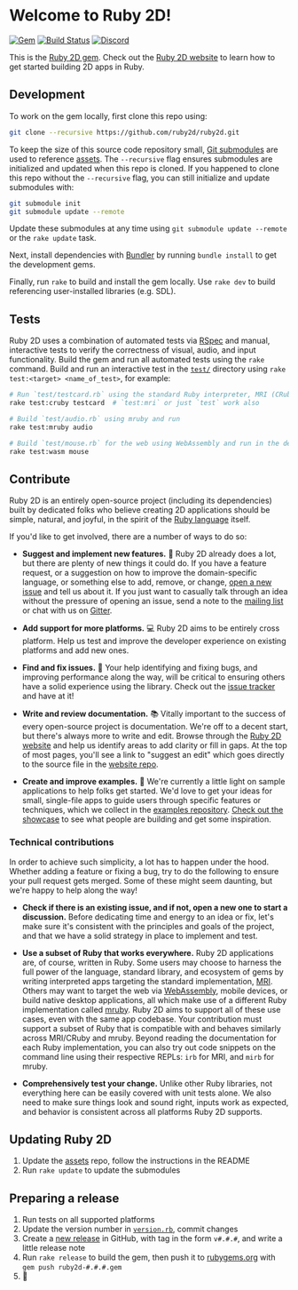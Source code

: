 # Welcome to Ruby 2D!

[![Gem](https://img.shields.io/gem/v/ruby2d.svg?color=%23f63c38&style=for-the-badge)](https://rubygems.org/gems/ruby2d) [![Build Status](https://img.shields.io/travis/com/ruby2d/ruby2d.svg?style=for-the-badge)](https://travis-ci.com/ruby2d/ruby2d) [![Discord](https://img.shields.io/discord/807786505434693632?style=for-the-badge)](https://discord.com/invite/QBWguEasV7)

This is the [Ruby 2D gem](https://rubygems.org/gems/ruby2d). Check out the [Ruby 2D website](http://www.ruby2d.com) to learn how to get started building 2D apps in Ruby.

## Development

To work on the gem locally, first clone this repo using:

```bash
git clone --recursive https://github.com/ruby2d/ruby2d.git
```

To keep the size of this source code repository small, [Git submodules](https://git-scm.com/book/en/Git-Tools-Submodules) are used to reference [assets](https://github.com/ruby2d/assets). The `--recursive` flag ensures submodules are initialized and updated when this repo is cloned. If you happened to clone this repo without the `--recursive` flag, you can still initialize and update submodules with:

```bash
git submodule init
git submodule update --remote
```

Update these submodules at any time using `git submodule update --remote` or the `rake update` task.

Next, install dependencies with [Bundler](http://bundler.io) by running `bundle install` to get the development gems.

Finally, run `rake` to build and install the gem locally. Use `rake dev` to build referencing user-installed libraries (e.g. SDL).

## Tests

Ruby 2D uses a combination of automated tests via [RSpec](http://rspec.info) and manual, interactive tests to verify the correctness of visual, audio, and input functionality. Build the gem and run all automated tests using the `rake` command. Build and run an interactive test in the [`test/`](test/) directory using `rake test:<target> <name_of_test>`, for example:

```bash
# Run `test/testcard.rb` using the standard Ruby interpreter, MRI (CRuby)
rake test:cruby testcard  # `test:mri` or just `test` work also

# Build `test/audio.rb` using mruby and run
rake test:mruby audio

# Build `test/mouse.rb` for the web using WebAssembly and run in the default browser
rake test:wasm mouse
```

## Contribute

Ruby 2D is an entirely open-source project (including its dependencies) built by dedicated folks who believe creating 2D applications should be simple, natural, and joyful, in the spirit of the [Ruby language](https://www.ruby-lang.org/en/about) itself.

If you'd like to get involved, there are a number of ways to do so:

- **Suggest and implement new features.** 🌟 Ruby 2D already does a lot, but there are plenty of new things it could do. If you have a feature request, or a suggestion on how to improve the domain-specific language, or something else to add, remove, or change, [open a new issue](https://github.com/ruby2d/ruby2d/issues/new) and tell us about it. If you just want to casually talk through an idea without the pressure of opening an issue, send a note to the [mailing list](https://groups.google.com/d/forum/ruby2d) or chat with us on [Gitter](https://gitter.im/ruby2d/ruby2d).

- **Add support for more platforms.** 💻 Ruby 2D aims to be entirely cross platform. Help us test and improve the developer experience on existing platforms and add new ones.

- **Find and fix issues.** 🐛 Your help identifying and fixing bugs, and improving performance along the way, will be critical to ensuring others have a solid experience using the library. Check out the [issue tracker](https://github.com/ruby2d/ruby2d/issues) and have at it!

- **Write and review documentation.** 📚 Vitally important to the success of every open-source project is documentation. We're off to a decent start, but there's always more to write and edit. Browse through the [Ruby 2D website](http://www.ruby2d.com) and help us identify areas to add clarity or fill in gaps. At the top of most pages, you'll see a link to "suggest an edit" which goes directly to the source file in the [website repo](https://github.com/ruby2d/ruby2d.com).

- **Create and improve examples.** 👾 We're currently a little light on sample applications to help folks get started. We'd love to get your ideas for small, single-file apps to guide users through specific features or techniques, which we collect in the [examples repository](https://github.com/ruby2d/examples). [Check out the showcase](http://www.ruby2d.com/showcase) to see what people are building and get some inspiration.

### Technical contributions

In order to achieve such simplicity, a lot has to happen under the hood. Whether adding a feature or fixing a bug, try to do the following to ensure your pull request gets merged. Some of these might seem daunting, but we're happy to help along the way!

- **Check if there is an existing issue, and if not, open a new one to start a discussion.** Before dedicating time and energy to an idea or fix, let's make sure it's consistent with the principles and goals of the project, and that we have a solid strategy in place to implement and test.

- **Use a subset of Ruby that works everywhere.** Ruby 2D applications are, of course, written in Ruby. Some users may choose to harness the full power of the language, standard library, and ecosystem of gems by writing interpreted apps targeting the standard implementation, [MRI](https://en.wikipedia.org/wiki/Ruby_MRI). Others may want to target the web via [WebAssembly](https://webassembly.org), mobile devices, or build native desktop applications, all which make use of a different Ruby implementation called [mruby](http://mruby.org). Ruby 2D aims to support all of these use cases, even with the same app codebase. Your contribution must support a subset of Ruby that is compatible with and behaves similarly across MRI/CRuby and mruby. Beyond reading the documentation for each Ruby implementation, you can also try out code snippets on the command line using their respective REPLs: `irb` for MRI, and `mirb` for mruby.

- **Comprehensively test your change.** Unlike other Ruby libraries, not everything here can be easily covered with unit tests alone. We also need to make sure things look and sound right, inputs work as expected, and behavior is consistent across all platforms Ruby 2D supports.

## Updating Ruby 2D

1. Update the [assets](https://github.com/ruby2d/assets) repo, follow the instructions in the README
2. Run `rake update` to update the submodules

## Preparing a release

1. Run tests on all supported platforms
2. Update the version number in [`version.rb`](lib/ruby2d/version.rb), commit changes
3. Create a [new release](https://github.com/ruby2d/ruby2d/releases) in GitHub, with tag in the form `v#.#.#`, and write a little release note
4. Run `rake release` to build the gem, then push it to [rubygems.org](https://rubygems.org) with `gem push ruby2d-#.#.#.gem`
5. 🎉
